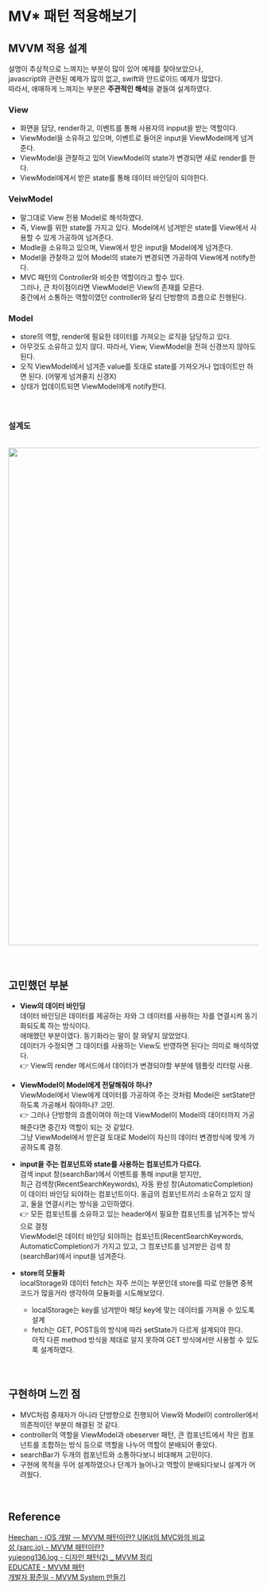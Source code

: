 # MV\* 패턴 적용해보기

## MVVM 적용 설계

설명이 추상적으로 느껴지는 부분이 많이 있어 예제를 찾아보았으나,  
javascript와 관련된 예제가 많이 없고, swift와 안드로이드 예제가 많았다.  
따라서, 애매하게 느껴지는 부분은 **주관적인 해석**을 곁들여 설계하였다.

### View

- 화면을 담당, render하고, 이벤트를 통해 사용자의 inpput을 받는 역할이다.
- ViewModel을 소유하고 있으며, 이벤트로 들어온 input을 ViewModel에게 넘겨준다.
- ViewModel을 관찰하고 있어 ViewModel의 state가 변경되면 새로 render를 한다.
- ViewModel에게서 받은 state를 통해 데이터 바인딩이 되야한다.

### VeiwModel

- 말그대로 View 전용 Model로 해석하였다.
- 즉, View를 위한 state를 가지고 있다. Model에서 넘겨받은 state를 View에서 사용할 수 있게 가공하여 넘겨준다.
- Modle을 소유하고 있으며, View에서 받은 input을 Model에게 넘겨준다.
- Model을 관찰하고 있어 Model의 state가 변경되면 가공하여 View에게 notify한다.
- MVC 패턴의 Controller와 비슷한 역할이라고 할수 있다.  
  그러나, 큰 차이점이라면 ViewModel은 View의 존재를 모른다.  
  중간에서 소통하는 역할이였던 controller와 달리 단방향의 흐름으로 진행된다.

### Model

- store의 역할, render에 필요한 데이터를 가져오는 로직을 담당하고 있다.
- 아무것도 소유하고 있지 않다. 따라서, View, ViewModel을 전혀 신경쓰지 않아도 된다.
- 오직 ViewModel에서 넘겨준 value를 토대로 state를 가져오거나 업데이트만 하면 된다. (어떻게 넘겨줄지 신경X)
- 상태가 업데이트되면 ViewModel에게 notify한다.  
  <br>
  <br>

### 설계도

  <br>
<img width="1000" src="https://user-images.githubusercontent.com/17706346/160886010-8fe80f77-6bb1-41c5-9e31-8287e6f0a52c.png">  
  <br>
  <br>
  <br>

## 고민했던 부분

- **View의 데이터 바인딩**  
  데이터 바인딩은 데이터를 제공하는 자와 그 데이터를 사용하는 자를 연결시켜 동기화되도록 하는 방식이다.  
  애매했던 부분이였다. 동기화라는 말이 잘 와닿지 않았었다.  
  데이터가 수정되면 그 데이터를 사용하는 View도 반영하면 된다는 의미로 해석하였다.  
  👉 View의 render 메서드에서 데이터가 변경되야할 부분에 템플릿 리터럴 사용.

- **ViewModel이 Model에게 전달해줘야 하나?**  
  ViewModel에서 View에게 데이터를 가공하여 주는 것처럼 Model은 setState만 하도록 가공해서 줘야하나? 고민.  
  👉 그러나 단방향의 흐름이여야 하는데 ViewModel이 Model의 데이터까지 가공해준다면 중간자 역할이 되는 것 같았다.  
  그냥 ViewModel에서 받은걸 토대로 Model이 자신의 데이터 변경방식에 맞게 가공하도록 결정.

- **input을 주는 컴포넌트와 state를 사용하는 컴포넌트가 다르다.**  
  검색 input 창(searchBar)에서 이벤트를 통해 input을 받지만,  
  최근 검색창(RecentSearchKeywords), 자동 완성 창(AutomaticCompletion)이 데이터 바인딩 되야하는 컴포넌트이다.
  동급의 컴포넌트끼리 소유하고 있지 않고, 둘을 연결시키는 방식을 고민하였다.  
  👉 모든 컴포넌트를 소유하고 있는 header에서 필요한 컴포넌트를 넘겨주는 방식으로 결정  
  ViewModel은 데이터 바인딩 되야하는 컴포넌트(RecentSearchKeywords, AutomaticCompletion)가 가지고 있고, 그 컴포넌트를 넘겨받은 검색 창(searchBar)에서 input을 넘겨준다.
- **store의 모듈화**  
  localStorage와 데이터 fetch는 자주 쓰이는 부분인데 store를 따로 만들면 중복코드가 많을거라 생각하여 모듈화를 시도해보았다.
  - localStorage는 key를 넘겨받아 해당 key에 맞는 데이터를 가져올 수 있도록 설계
  - fetch는 GET, POST등의 방식에 따라 setState가 다르게 설계되야 한다.  
     아직 다른 method 방식을 제대로 알지 못하여 GET 방식에서만 사용할 수 있도록 설계하였다.  
    <br>
    <br>

## 구현하며 느낀 점

- MVC처럼 중재자가 아니라 단뱡향으로 진행되어 View와 Model이 controller에서 의존적이던 부분이 해결된 것 같다.
- controller의 역할을 ViewModel과 obeserver 패턴, 큰 컴포넌트에서 작은 컴포넌트를 조합하는 방식 등으로 역할을 나누어 역할이 분배되어 좋았다.
- searchBar가 두개의 컴포넌트와 소통하다보니 비대해져 고민이다.
- 구현에 목적을 두어 설계하였으나 단계가 늘어나고 역할이 분배되다보니 설계가 어려웠다.  
  <br>
  <br>

## Reference

[Heechan - iOS 개발 — MVVM 패턴이란? UIKit의 MVC와의 비교](https://medium.com/hcleedev/ios-swiftui%EC%9D%98-mvvm-%ED%8C%A8%ED%84%B4%EA%B3%BC-mvc%EC%99%80%EC%9D%98-%EB%B9%84%EA%B5%90-8662c96353cc)  
[삵 (sarc.io) - MVVM 패턴이란?](https://sarc.io/index.php/development/1332-mvvm)  
[yujeong136.log - 디자인 패턴(2) \_ MVVM 정리](https://velog.io/@yujeong136/%EB%94%94%EC%9E%90%EC%9D%B8-%ED%8C%A8%ED%84%B42-MVVM-%EC%A0%95%EB%A6%AC)  
[EDUCATE - MVVM 패턴](https://www.educative.io/collection/page/5429798910296064/5725579815944192/5161641743220736)  
[개발자 황준일 - MVVM System 만들기](https://junilhwang.github.io/TIL/CodeSpitz/Object-Oriented-Javascript/02-MVVM/#mvc%E1%84%8B%E1%85%AA-mvp%E1%84%8B%E1%85%B4-%E1%84%86%E1%85%AE%E1%86%AB%E1%84%8C%E1%85%A6%E1%84%8C%E1%85%A5%E1%86%B7)
